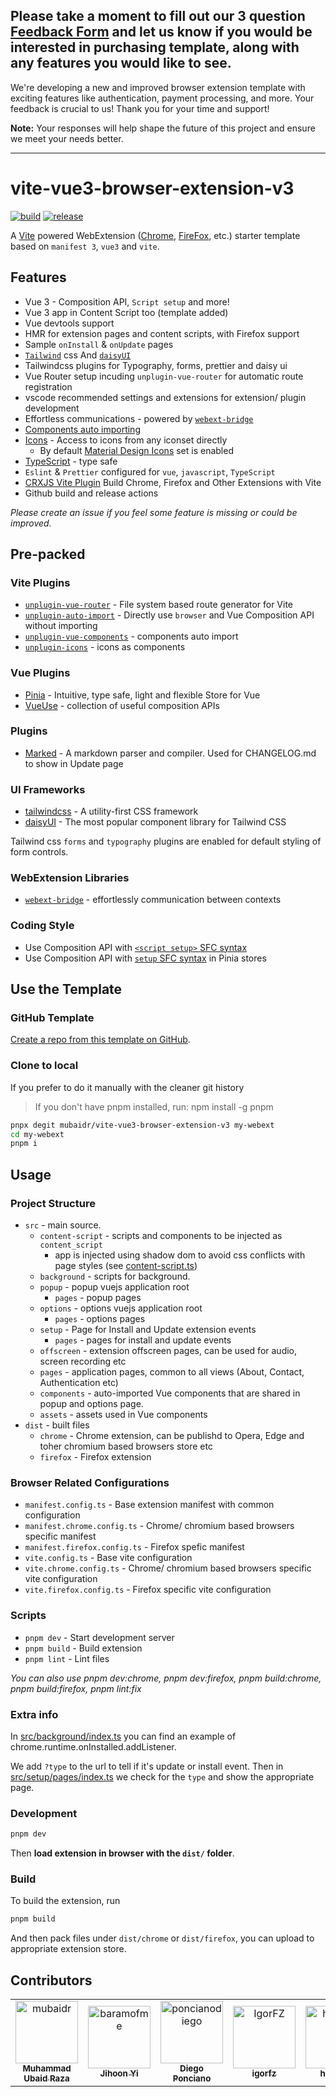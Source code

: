 ## Please take a moment to fill out our 3 question [Feedback Form](https://forms.gle/2nzS2AQkVGmqHTLV6) and let us know if you would be interested in purchasing template, along with any features you would like to see.

We're developing a new and improved browser extension template with exciting features like authentication, payment processing, and more. Your feedback is crucial to us!
Thank you for your time and support!

**Note:** Your responses will help shape the future of this project and ensure we meet your needs better.

---

# vite-vue3-browser-extension-v3

[![build](https://github.com/mubaidr/vite-vue3-browser-extension-v3/actions/workflows/build.yml/badge.svg)](https://github.com/mubaidr/vite-vue3-browser-extension-v3/actions/workflows/build.yml) [![release](https://github.com/mubaidr/vite-vue3-browser-extension-v3/actions/workflows/release.yml/badge.svg)](https://github.com/mubaidr/vite-vue3-browser-extension-v3/actions/workflows/release.yml)

A [Vite](https://vitejs.dev/) powered WebExtension ([Chrome](https://developer.chrome.com/docs/extensions/reference/), [FireFox](https://addons.mozilla.org/en-US/developers/), etc.) starter template based on `manifest 3`, `vue3` and `vite`.


## Features

- Vue 3 - Composition API, `Script setup` and more!
- Vue 3 app in Content Script too (template added)
- Vue devtools support
- HMR for extension pages and content scripts, with Firefox support
- Sample `onInstall` & `onUpdate` pages
- [`Tailwind`](https://tailwindcss.com/) css And [`daisyUI`](https://daisyui.com/)
- Tailwindcss plugins for Typography, forms, prettier and daisy ui
- Vue Router setup incuding `unplugin-vue-router` for automatic route registration
- vscode recommended settings and extensions for extension/ plugin development
- Effortless communications - powered by [`webext-bridge`](https://github.com/zikaari/webext-bridge)
- [Components auto importing](./src/components)
- [Icons](./src/components) - Access to icons from any iconset directly
  - By default [Material Design Icons](https://materialdesignicons.com/cdn/1.6.50-dev/) set is enabled
- [TypeScript](https://www.typescriptlang.org/) - type safe
- `Eslint` & `Prettier` configured for `vue`, `javascript`, `TypeScript`
- [CRXJS Vite Plugin](https://crxjs.dev/vite-plugin) Build Chrome, Firefox and Other Extensions with Vite
- Github build and release actions

_Please create an issue if you feel some feature is missing or could be improved._

## Pre-packed

### Vite Plugins

- [`unplugin-vue-router`](https://github.com/posva/unplugin-vue-router) - File system based route generator for Vite
- [`unplugin-auto-import`](https://github.com/antfu/unplugin-auto-import) - Directly use `browser` and Vue Composition API without importing
- [`unplugin-vue-components`](https://github.com/antfu/vite-plugin-components) - components auto import
- [`unplugin-icons`](https://github.com/antfu/unplugin-icons) - icons as components

### Vue Plugins

- [Pinia](https://pinia.vuejs.org/) - Intuitive, type safe, light and flexible Store for Vue
- [VueUse](https://github.com/antfu/vueuse) - collection of useful composition APIs

### Plugins

- [Marked](https://github.com/markedjs/marked) - A markdown parser and compiler. Used for CHANGELOG.md to show in Update page

### UI Frameworks

- [tailwindcss](https://tailwindcss.com) - A utility-first CSS framework
- [daisyUI](https://daisyui.com/) - The most popular component library for Tailwind CSS

Tailwind css `forms` and `typography` plugins are enabled for default styling of form controls.

### WebExtension Libraries

- [`webext-bridge`](https://github.com/zikaari/webext-bridge) - effortlessly communication between contexts

### Coding Style

- Use Composition API with [`<script setup>` SFC syntax](https://github.com/vuejs/rfcs/pull/227)
- Use Composition API with [`setup` SFC syntax](https://pinia.vuejs.org/cookbook/composables.html#Setup-Stores) in Pinia stores

## Use the Template

### GitHub Template

[Create a repo from this template on GitHub](https://github.com/mubaidr/vite-vue3-browser-extension-v3/generate).

### Clone to local

If you prefer to do it manually with the cleaner git history

> If you don't have pnpm installed, run: npm install -g pnpm

```bash
pnpx degit mubaidr/vite-vue3-browser-extension-v3 my-webext
cd my-webext
pnpm i
```

## Usage

### Project Structure

- `src` - main source.
  - `content-script` - scripts and components to be injected as `content_script`
    - app is injected using shadow dom to avoid css conflicts with page styles (see [content-script.ts](./src/content-script/index.ts))
  - `background` - scripts for background.
  - `popup` - popup vuejs application root
    - `pages` - popup pages
  - `options` - options vuejs application root
    - `pages` - options pages
  - `setup` - Page for Install and Update extension events
    - `pages` - pages for install and update events
  - `offscreen` - extension offscreen pages, can be used for audio, screen recording etc
  - `pages` - application pages, common to all views (About, Contact, Authentication etc)
  - `components` - auto-imported Vue components that are shared in popup and options page.
  - `assets` - assets used in Vue components
- `dist` - built files
  - `chrome` - Chrome extension, can be publishd to Opera, Edge and toher chromium based browsers store etc
  - `firefox` - Firefox extension

### Browser Related Configurations

- `manifest.config.ts` - Base extension manifest with common configuration
- `manifest.chrome.config.ts` - Chrome/ chromium based browsers specific manifest
- `manifest.firefox.config.ts` - Firefox spefic manifest
- `vite.config.ts` - Base vite configuration
- `vite.chrome.config.ts` - Chrome/ chromium based browsers specific vite configuration
- `vite.firefox.config.ts` - Firefox specific vite configuration

### Scripts

- `pnpm dev` - Start development server
- `pnpm build` - Build extension
- `pnpm lint` - Lint files

_You can also use pnpm dev:chrome, pnpm dev:firefox, pnpm build:chrome, pnpm build:firefox, pnpm lint:fix_

### Extra info

In [src/background/index.ts](./src/background/index.ts) you can find an example of chrome.runtime.onInstalled.addListener.

We add `?type` to the url to tell if it's update or install event. Then in [src/setup/pages/index.ts](./src/setup/pages/index.ts) we check for the `type` and show the appropriate page.

### Development

```bash
pnpm dev
```

Then **load extension in browser with the `dist/` folder**.

### Build

To build the extension, run

```bash
pnpm build
```

And then pack files under `dist/chrome` or `dist/firefox`, you can upload to appropriate extension store.

## Contributors

<!-- readme: collaborators,contributors -start -->
<table>
	<tbody>
		<tr>
            <td align="center">
                <a href="https://github.com/mubaidr">
                    <img src="https://avatars.githubusercontent.com/u/2222702?v=4" width="100;" alt="mubaidr"/>
                    <br />
                    <sub><b>Muhammad Ubaid Raza</b></sub>
                </a>
            </td>
            <td align="center">
                <a href="https://github.com/baramofme">
                    <img src="https://avatars.githubusercontent.com/u/44565599?v=4" width="100;" alt="baramofme"/>
                    <br />
                    <sub><b>Jihoon Yi</b></sub>
                </a>
            </td>
            <td align="center">
                <a href="https://github.com/poncianodiego">
                    <img src="https://avatars.githubusercontent.com/u/20716004?v=4" width="100;" alt="poncianodiego"/>
                    <br />
                    <sub><b>Diego Ponciano</b></sub>
                </a>
            </td>
            <td align="center">
                <a href="https://github.com/IgorFZ">
                    <img src="https://avatars.githubusercontent.com/u/85708187?v=4" width="100;" alt="IgorFZ"/>
                    <br />
                    <sub><b>igorfz</b></sub>
                </a>
            </td>
            <td align="center">
                <a href="https://github.com/hi2code">
                    <img src="https://avatars.githubusercontent.com/u/51270649?v=4" width="100;" alt="hi2code"/>
                    <br />
                    <sub><b>hi2code</b></sub>
                </a>
            </td>
            <td align="center">
                <a href="https://github.com/justorez">
                    <img src="https://avatars.githubusercontent.com/u/17308328?v=4" width="100;" alt="justorez"/>
                    <br />
                    <sub><b>Null</b></sub>
                </a>
            </td>
		</tr>
	<tbody>
</table>
<!-- readme: collaborators,contributors -end -->
